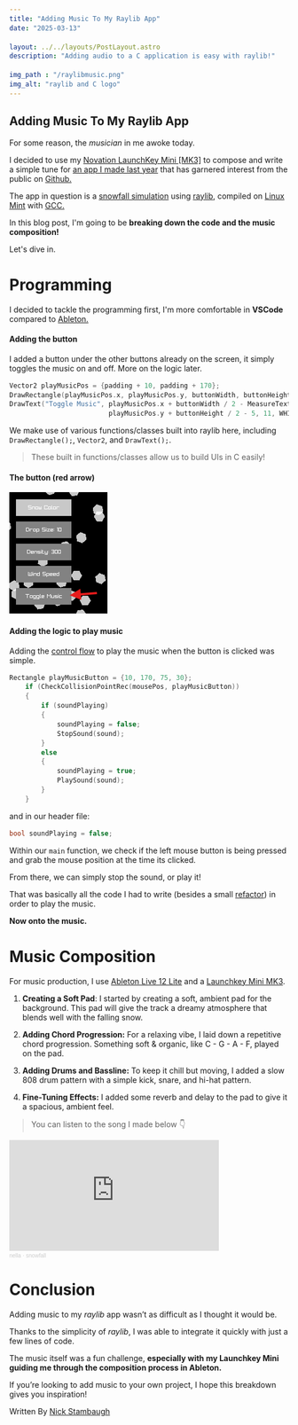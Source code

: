 ```yaml
---
title: "Adding Music To My Raylib App"
date: "2025-03-13"

layout: ../../layouts/PostLayout.astro
description: "Adding audio to a C application is easy with raylib!"

img_path : "/raylibmusic.png"
img_alt: "raylib and C logo"
---
```


## Adding Music To My Raylib App
For some reason, the *musician* in me awoke today. 

I decided to use my [Novation LaunchKey Mini [MK3]](https://us.novationmusic.com/products/launchkey-mini-mk3) to compose and write a simple tune for [an app I made last year](https://github.com/Sieep-Coding/snow-simulation) that has garnered interest from the public on [Github.](https://github.com/) 

The app in question is a [snowfall simulation](https://github.com/Sieep-Coding/snow-simulation) using [raylib](https://www.raylib.com/), compiled on [Linux Mint](https://linuxmint.com/) with [GCC.](https://gcc.gnu.org/)

In this blog post, I'm going to be **breaking down the code and the music composition!**

Let's dive in.

# Programming
I decided to tackle the programming first, I'm more comfortable in **VSCode** compared to [Ableton.](https://www.ableton.com/en/)

#### Adding the button
I added a button under the other buttons already on the screen, it simply toggles the music on and off. More on the logic later.
```c
Vector2 playMusicPos = {padding + 10, padding + 170};
DrawRectangle(playMusicPos.x, playMusicPos.y, buttonWidth, buttonHeight, GRAY);
DrawText("Toggle Music", playMusicPos.x + buttonWidth / 2 - MeasureText("Toggle Music", 10) / 2, 
                         playMusicPos.y + buttonHeight / 2 - 5, 11, WHITE);
```


We make use of various functions/classes built into raylib here, including `DrawRectangle();`, `Vector2`, and `DrawText();`.

> These built in functions/classes allow us to build UIs in C easily!

#### The button (red arrow)
![Photo of the button](../photo/button_for_music.png "Photo of the button")

#### Adding the logic to play music

Adding the [control flow](https://en.wikipedia.org/wiki/Control_flow) to play the music when the button is clicked was simple.

```c
Rectangle playMusicButton = {10, 170, 75, 30};
    if (CheckCollisionPointRec(mousePos, playMusicButton))
    {
        if (soundPlaying) 
        {
            soundPlaying = false;
            StopSound(sound);
        } 
        else
        {
            soundPlaying = true;
            PlaySound(sound);
        }
    }
```

and in our header file:

```c
bool soundPlaying = false;
```

Within our `main` function, we check if the left mouse button is being pressed and grab the mouse position at the time its clicked.

From there, we can simply stop the sound, or play it!

That was basically all the code I had to write (besides a small [refactor](https://en.wikipedia.org/wiki/Code_refactoring)) in order to play the music.

**Now onto the music.**

# Music Composition
For music production, I use [Ableton Live 12 Lite](https://www.ableton.com/en/) and a [Launchkey Mini MK3](https://us.novationmusic.com/products/launchkey-mini-mk3).

1. **Creating a Soft Pad**: I started by creating a soft, ambient pad for the background. This pad will give the track a dreamy atmosphere that blends well with the falling snow.

2. **Adding Chord Progression:** For a relaxing vibe, I laid down a repetitive chord progression. Something soft & organic, like C - G - A - F, played on the pad.

3. **Adding Drums and Bassline:** To keep it chill but moving, I added a slow 808 drum pattern with a simple kick, snare, and hi-hat pattern.

4. **Fine-Tuning Effects:** I added some reverb and delay to the pad to give it a spacious, ambient feel.

> You can listen to the song I made below 👇
<iframe width="75%" height="200" scrolling="no" frameborder="no" allow="autoplay" src="https://w.soundcloud.com/player/?url=https%3A//api.soundcloud.com/tracks/2054024632&color=%23ff5500&auto_play=false&hide_related=false&show_comments=true&show_user=true&show_reposts=false&show_teaser=true&visual=true"></iframe><div style="font-size: 10px; color: #cccccc;line-break: anywhere;word-break: normal;overflow: hidden;white-space: nowrap;text-overflow: ellipsis; font-family: Interstate,Lucida Grande,Lucida Sans Unicode,Lucida Sans,Garuda,Verdana,Tahoma,sans-serif;font-weight: 100;"><a href="https://soundcloud.com/nella007" title="nella" target="_blank" style="color: #cccccc; text-decoration: none;">nella</a> · <a href="https://soundcloud.com/nella007/snowfall" title="snowfall" target="_blank" style="color: #cccccc; text-decoration: none;">snowfall</a></div>


# Conclusion

Adding music to my *raylib* app wasn’t as difficult as I thought it would be. 

Thanks to the simplicity of *raylib*, I was able to integrate it quickly with just a few lines of code. 

The music itself was a fun challenge, **especially with my Launchkey Mini guiding me through the composition process in Ableton.**

If you’re looking to add music to your own project, I hope this breakdown gives you inspiration!

Written By [Nick Stambaugh](https://www.linkedin.com/in/nick-s-694241139/)